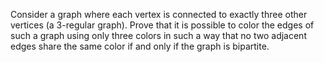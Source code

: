 Consider a graph where each vertex is connected to exactly three other vertices (a 3-regular graph). Prove that it is possible to color the edges of such a graph using only three colors in such a way that no two adjacent edges share the same color if and only if the graph is bipartite.